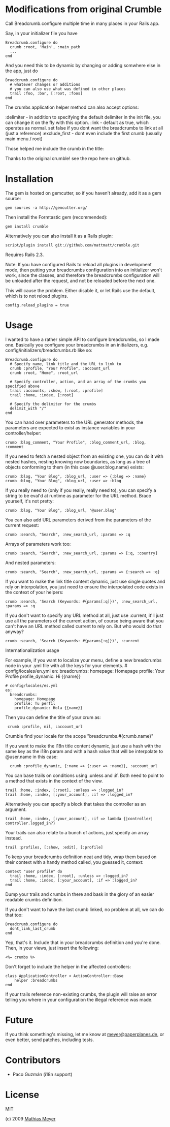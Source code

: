 Modifications from original Crumble
===================================

Call Breadcrumb.configure multiple time in many places in your Rails app.

Say, in your initializer file you have

    Breadcrumb.configure do
      crumb :root, 'Main', :main_path
      ...
    end

And you need this to be dynamic by changing or adding somwhere else in the app, just do

    Braedcrumb.configure do
      # whatever changes or additions
      # you can also use what was defined in other places
      trail :foo, :bar, [:root, :foos]
    end

The crumbs application helper method can also accept options:

:delimiter - in addition to specifying the default delimiter in the init file, you can change it on the fly with this option.
:link - default as true, which operates as normal. set false if you dont want the breadcrumbs to link at all (just a reference)
:exclude_first - dont even include the first crumb (usually main menu / root)

Those helped me include the crumb in the title:
    <title><%= crumbs :delimiter => ' > ', :link => false, :exclude_first => true %></title>

Thanks to the original crumble! see the repo here on github.

Installation
============

The gem is hosted on gemcutter, so if you haven’t already, add it as a gem source:

    gem sources -a http://gemcutter.org/

Then install the Formtastic gem (recommended):

    gem install crumble

Alternatively you can also install it as a Rails plugin:

    script/plugin install git://github.com/mattmatt/crumble.git

Requires Rails 2.3.

Note: If you have configured Rails to reload all plugins in development mode, then putting your breadcrumbs configuration into an initializer won't work, since the classes, and therefore the breadcrumbs configuration will be unloaded after the request, and not be reloaded before the next one.

This will cause the problem. Either disable it, or let Rails use the default, which is to not reload plugins.

    config.reload_plugins = true

Usage
=====

I wanted to have a rather simple API to configure breadcrumbs, so I made one. Basically you configure your breadcrumbs in an initializers, e.g. config/initializers/breadcrumbs.rb like so:

    Breadcrumb.configure do
      # Specify name, link title and the URL to link to
      crumb :profile, "Your Profile", :account_url
      crumb :root, "Home", :root_url
      
      # Specify controller, action, and an array of the crumbs you specified above
      trail :accounts, :show, [:root, :profile]
      trail :home, :index, [:root]
      
      # Specify the delimiter for the crumbs
      delimit_with "/"
    end

You can hand over parameters to the URL generator methods, the parameters are expected to exist as instance variables in your controller/helper:

    crumb :blog_comment, "Your Profile", :blog_comment_url, :blog, :comment

If you need to fetch a nested object from an existing one, you can do it with nested hashes, nesting knowing now boundaries, as long as a tree of objects conforming to them (in this case @user.blog.name) exists:

    crumb :blog, "Your Blog", :blog_url, :user => {:blog => :name}
    crumb :blog, "Your Blog", :blog_url, :user => :blog

If you really need to (only if you really, really need to), you can specify a string to be eval'd at runtime as parameter for the URL method. Brace yourself, it's not pretty:

    crumb :blog, "Your Blog", :blog_url, '@user.blog'

You can also add URL parameters derived from the parameters of the current request:

    crumb :search, "Search", :new_search_url, :params => :q

Arrays of parameters work too:

    crumb :search, "Search", :new_search_url, :params => [:q, :country]

And nested parameters:

    crumb :search, "Search", :new_search_url, :params => {:search => :q}

If you want to make the link title content dynamic, just use single quotes and rely on interpolation, you just need to ensure the interpolated code exists in the context of your helpers:

    crumb :search, 'Search (Keywords: #{params[:q]})', :new_search_url, :params => :q

If you don't want to specify any URL method at all, just use :current, it'll just use all the parameters of the current action, of course being aware that you can't have an URL method called current to rely on. But who would do that anyway?

    crumb :search, 'Search (Keywords: #{params[:q]})', :current

Internationalization usage

For example, if you want to localize your menu, define a new breadcrumbs node in your .yml file with all the keys for your elements.
    # config/locales/en.yml
    en:
      breadcrumbs:
        homepage: Homepage
        profile: Your Profile
        profile_dynamic: Hi {{name}}

    # config/locales/es.yml
    es:
      breadcrumbs:
        homepage: Homepage
        profile: Tu perfil
        profile_dynamic: Hola {{name}}

Then you can define the title of your crum as:

     crumb :profile, nil, :account_url

Crumble find your locale for the scope "breadcrumbs.#{crumb.name}"

If you want to make the I18n title content dynamic, just use a hash with the same key as the i18n param and with a hash value that will be interpolate to @user.name in this case:

      crumb :profile_dynamic, {:name => {:user => :name}}, :account_url

You can base trails on conditions using :unless and :if. Both need to point to a method that exists in the context of the view.

    trail :home, :index, [:root], :unless => :logged_in?
    trail :home, :index, [:your_account], :if => :logged_in?

Alternatively you can specify a block that takes the controller as an argument.

    trail :home, :index, [:your_account], :if => lambda {|controller| controller.logged_in?}

Your trails can also relate to a bunch of actions, just specify an array instead.

    trail :profiles, [:show, :edit], [:profile]

To keep your breadcrumbs definition neat and tidy, wrap them based on their context with a handy method called, you guessed it, context:

    context "user profile" do
      trail :home, :index, [:root], :unless => :logged_in?
      trail :home, :index, [:your_account], :if => :logged_in?
    end

Dump your trails and crumbs in there and bask in the glory of an easier readable crumbs definition.

If you don't want to have the last crumb linked, no problem at all, we can do that too:

    Breadcrumb.configure do
      dont_link_last_crumb
    end

Yep, that's it. Include that in your breadcrumbs definition and you're done.
Then, in your views, just insert the following:

    <%= crumbs %>

Don't forget to include the helper in the affected controllers:

    class ApplicationController < ActionController::Base
        helper :breadcrumbs
    end

If your trails reference non-existing crumbs, the plugin will raise an error telling you where in your configuration the illegal reference was made.

Future
======

If you think something's missing, let me know at <meyer@paperplanes.de>, or even better, send patches, including tests.

Contributors
===========

* Paco Guzmán (i18n support)

License
=======

MIT

(c) 2009 [Mathias Meyer](http://www.paperplanes.de)
